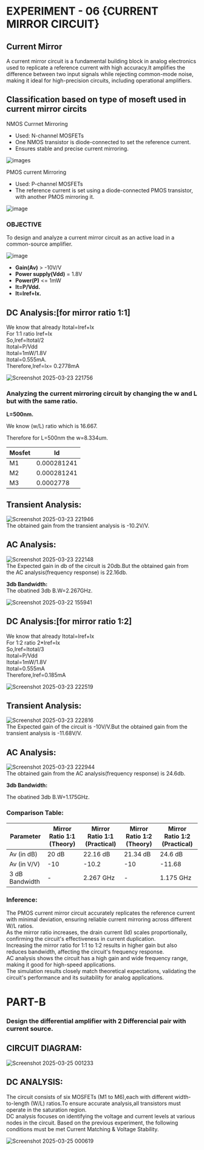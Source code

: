 # EXPERIMENT - 06 {CURRENT MIRROR CIRCUIT}  
## Current Mirror 
A current mirror circuit is a fundamental building block in analog electronics used to replicate a reference current with high accuracy.It amplifies the difference between two input signals while rejecting common-mode noise, making it ideal for high-precision circuits, including operational amplifiers.  

## Classification based on type of moseft used in current mirror circits  
NMOS Currnet Mirroring  
   - Used: N-channel MOSFETs  
   - One NMOS transistor is diode-connected  to set the reference current.  
   - Ensures stable and precise current mirroring.  

![images](https://github.com/user-attachments/assets/af301326-3b42-4a14-84d0-20c50c3e3bb4)  

PMOS current Mirroring
   - Used: P-channel MOSFETs
   - The reference current is set using a diode-connected PMOS transistor, with another PMOS mirroring it.

![image](https://github.com/user-attachments/assets/1a870006-1e99-448a-b5e7-c4ddd99f8417)

### OBJECTIVE
  To design and analyze a current mirror circuit as an active load in a common-source amplifier.  

  ![image](https://github.com/user-attachments/assets/d78da15e-9d51-4c8b-b3c1-73b958d48fff)  

  
  - **Gain(Av)** > -10V/V
  - **Power supply(Vdd)** = 1.8V
  - **Power(P)** <= 1mW
  - **It=P/Vdd.**
  - **It=Iref+Ix.**

## DC Analysis:[for mirror ratio 1:1]  

We know that already Itotal=Iref+Ix  
For 1:1 ratio Iref=Ix  
So,Iref=Itotal/2  
Itotal=P/Vdd  
Itotal=1mW/1.8V  
Itotal=0.555mA.  
Therefore,Iref=Ix= 0.2778mA  

![Screenshot 2025-03-23 221756](https://github.com/user-attachments/assets/21d81de3-4186-430e-95d5-fb614443a823)  

### Analyzing the current mirroring circuit by changing the w and L but with the same ratio.  

**L=500nm.**

We know (w/L) ratio which is 16.667.

Therefore for L=500nm the w=8.334um.

|  Mosfet   |      Id       |  
|-----------|---------------|
|  M1       |   0.000281241 |             
|  M2       |   0.000281241 |             
|  M3       |   0.0002778   |       

## Transient Analysis:  

![Screenshot 2025-03-23 221946](https://github.com/user-attachments/assets/be56f207-c1fc-464a-acc8-6445a1199073)  
The obtained gain from the transient analysis is -10.2V/V.  

## AC Analysis:

![Screenshot 2025-03-23 222148](https://github.com/user-attachments/assets/696c6eed-7d79-48c3-8b3b-5e54bd74f039)  
The Expected gain in db of the circuit is 20db.But the obtained gain from the AC analysis(frequency response) is 22.16db.  

**3db Bandwidth:**  
The obatined 3db B.W=2.267GHz.  


![Screenshot 2025-03-22 155941](https://github.com/user-attachments/assets/f162d225-40dd-4f49-b466-eae9243c31a6)  


## DC Analysis:[for mirror ratio 1:2]  

We know that already Itotal=Iref+Ix    
For 1:2 ratio 2*Iref=Ix  
So,Iref=Itotal/3  
Itotal=P/Vdd  
Itotal=1mW/1.8V  
Itotal=0.555mA    
Therefore,Iref=0.185mA  

![Screenshot 2025-03-23 222519](https://github.com/user-attachments/assets/4c45186d-81c5-4add-8565-c94b756087ce)  

## Transient Analysis:  

![Screenshot 2025-03-23 222816](https://github.com/user-attachments/assets/e4a79bdb-80de-40c9-9d7c-265384f2e129)  
The Expected gain of the circuit is -10V/V.But the obtained gain from the transient analysis is -11.68V/V.  

## AC Analysis:  

![Screenshot 2025-03-23 222944](https://github.com/user-attachments/assets/10d5cd69-e8bf-4f04-8c55-aabb55e1ec70)  
The obtained gain from the AC analysis(frequency response) is 24.6db.  


**3db Bandwidth:**

The obatined 3db B.W=1.175GHz.  

### **Comparison Table:**
| **Parameter** | **Mirror Ratio 1:1** (Theory) | **Mirror Ratio 1:1** (Practical) | **Mirror Ratio 1:2** (Theory) | **Mirror Ratio 1:2** (Practical) |
|---------------|-------------------------------|----------------------------------|-------------------------------|----------------------------------|
| Av (in dB)    |         20 dB                 |       22.16 dB                   |          21.34 dB             |           24.6 dB                |
| Av (in V/V)   |          -10                  |        -10.2                     |           -10                 |           -11.68                 |
| 3 dB Bandwidth|           -                   |       2.267 GHz                  |             -                 |           1.175 GHz              |  


### Inference:  

The PMOS current mirror circuit accurately replicates the reference current with minimal deviation, ensuring reliable current mirroring across different W/L 
ratios.  
As the mirror ratio increases, the drain current (Id) scales proportionally, confirming the circuit's effectiveness in current duplication.  
Increasing the mirror ratio for 1:1 to 1:2 results in higher gain but also reduces bandwidth, affecting the circuit's frequency response.  
AC analysis shows the circuit has a high gain and wide frequency range, making it good for high-speed applications.  
The simulation results closely match theoretical expectations, validating the circuit's performance and its suitability for analog applications.  



# PART-B  

### Design the differential amplifier with 2 Differencial pair with current source.  

## CIRCUIT DIAGRAM:

![Screenshot 2025-03-25 001233](https://github.com/user-attachments/assets/94fa6fc3-1b2d-4b55-8f7f-fd8cc10ad206)  

## DC ANALYSIS:  

The circuit consists of six MOSFETs (M1 to M6),each with different width-to-length (W/L) ratios.To ensure accurate analysis,all transistors must operate in the   saturation region.  
DC analysis focuses on identifying the voltage and current levels at various nodes in the circuit. Based on the previous experiment, the following conditions must be met Current Matching & Voltage Stability.  

![Screenshot 2025-03-25 000619](https://github.com/user-attachments/assets/1ffb6b82-b0fe-4bd4-a872-2d7a999899ac)



















    






  


